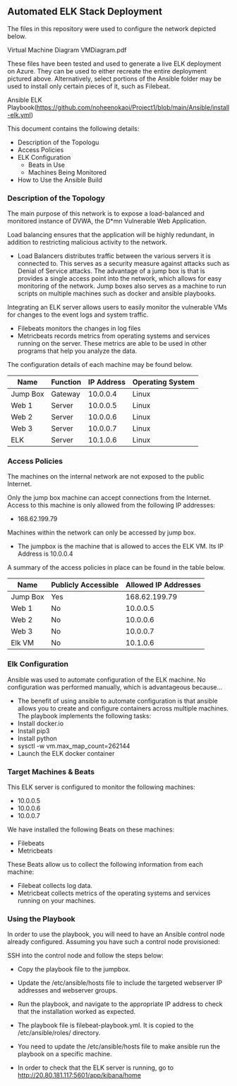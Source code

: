## Automated ELK Stack Deployment

The files in this repository were used to configure the network depicted below.

Virtual Machine Diagram VMDiagram.pdf

These files have been tested and used to generate a live ELK deployment on Azure. They can be used to either recreate the entire deployment pictured above. Alternatively, select portions of the Ansible folder may be used to install only certain pieces of it, such as Filebeat.

Ansible ELK Playbook(https://github.com/noheenokaoi/Project1/blob/main/Ansible/install-elk.yml)

This document contains the following details:
- Description of the Topologu
- Access Policies
- ELK Configuration
  - Beats in Use
  - Machines Being Monitored
- How to Use the Ansible Build


### Description of the Topology

The main purpose of this network is to expose a load-balanced and monitored instance of DVWA, the D*mn Vulnerable Web Application.

Load balancing ensures that the application will be highly redundant, in addition to restricting malicious activity to the network.
- Load Balancers distributes traffic between the various servers it is connected to.  This serves as a security measure against attacks such as Denial of Service attacks.  The advantage of a jump box is that is provides a single access point into the network, which allows for easy monitoring of the network.  Jump boxes also serves as a machine to run scripts on multiple machines such as docker and ansible playbooks.


Integrating an ELK server allows users to easily monitor the vulnerable VMs for changes to the event logs and system traffic.
- Filebeats monitors the changes in log files
- Metricbeats records metrics from operating systems and services running on the server.  These metrics are able to be used in other programs that help you analyze the data.

The configuration details of each machine may be found below.


| Name     | Function | IP Address    | Operating System |
|----------|----------|---------------|------------------|
| Jump Box | Gateway  | 10.0.0.4      | Linux            |
| Web 1    | Server   | 10.0.0.5      | Linux            |
| Web 2    | Server   | 10.0.0.6      | Linux            |
| Web 3    | Server   | 10.0.0.7      | Linux            |
| ELK      | Server   | 10.1.0.6      | Linux            |


### Access Policies

The machines on the internal network are not exposed to the public Internet. 

Only the jump box machine can accept connections from the Internet. Access to this machine is only allowed from the following IP addresses:
- 168.62.199.79

Machines within the network can only be accessed by jump box.
- The jumpbox is the machine that is allowed to acces the ELK VM.  Its IP Address is 10.0.0.4

A summary of the access policies in place can be found in the table below.

| Name     | Publicly Accessible | Allowed IP Addresses |
|----------|---------------------|----------------------|
| Jump Box | Yes                 | 168.62.199.79        |
| Web 1    | No                  | 10.0.0.5             |
| Web 2    | No                  | 10.0.0.6             |
| Web 3    | No                  | 10.0.0.7             |
| Elk VM   | No                  | 10.1.0.6


### Elk Configuration

Ansible was used to automate configuration of the ELK machine. No configuration was performed manually, which is advantageous because...
- The benefit of using ansible to automate configuration is that ansible allows you to create and configure containers across multiple machines.
The playbook implements the following tasks:
- Install docker.io
- Install pip3
- Install python
- sysctl -w vm.max_map_count=262144
- Launch the ELK docker container


### Target Machines & Beats
This ELK server is configured to monitor the following machines:
- 10.0.0.5
- 10.0.0.6
- 10.0.0.7

We have installed the following Beats on these machines:
- Filebeats
- Metricbeats

These Beats allow us to collect the following information from each machine:
- Filebeat collects log data.
- Metricbeat collects metrics of the operating systems and services running on your machines.  

### Using the Playbook
In order to use the playbook, you will need to have an Ansible control node already configured. Assuming you have such a control node provisioned: 

SSH into the control node and follow the steps below:
- Copy the playbook file to the jumpbox.
- Update the /etc/ansible/hosts file to include the targeted webserver IP addresses and webserver groups.
- Run the playbook, and navigate to the appropriate IP address to check that the installation worked as expected.

- The playbook file is filebeat-playbook.yml. It is copied to the /etc/ansible/roles/ directory.
- You need to update the /etc/ansible/hosts file to make ansible run the playbook on a specific machine. 
- In order to check that the ELK server is running, go to http://20.80.181.117:5601/app/kibana/home


